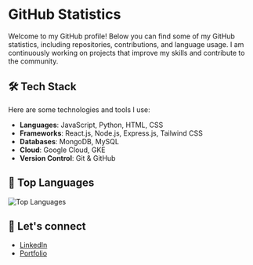 # GitHub Statistics

Welcome to my GitHub profile! Below you can find some of my GitHub statistics, including repositories, contributions, and language usage. I am continuously working on projects that improve my skills and contribute to the community.

## 🛠️ Tech Stack
Here are some technologies and tools I use:

- **Languages**: JavaScript, Python, HTML, CSS
- **Frameworks**: React.js, Node.js, Express.js, Tailwind CSS
- **Databases**: MongoDB, MySQL
- **Cloud**: Google Cloud, GKE
- **Version Control**: Git & GitHub

## 🚀 Top Languages

![Top Languages](https://github-readme-stats.vercel.app/api/top-langs/?username=RakaSP&layout=compact&theme=radical)


## 🤝 Let's connect

- [LinkedIn](https://www.linkedin.com/in/raka-prasasta/)
- [Portfolio](https://rakaprasasta.vercel.app/)
